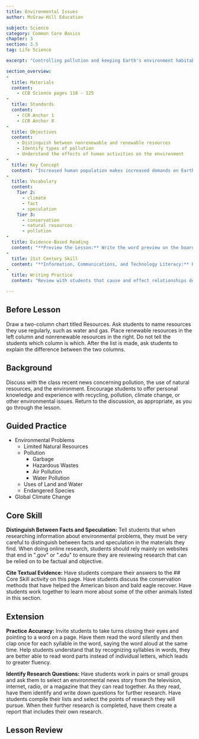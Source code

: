 ```yaml
---
title: Environmental Issues
author: McGraw-Hill Education

subject: Science
category: Common Core Basics
chapter: 3
section: 3.5
tag: Life Science

excerpt: "Controlling pollution and keeping Earth's environment habitable are important issues for everyone. In this lesson, you will learn how human activities affect the environment and investigate the difference between renewable and nonrenewable resources."

section_overview:
-
  title: Materials
  content:
    - CCB Science pages 118 - 125
-
  title: Standards
  content:
    - CCR Anchor 1
    - CCR Anchor 8
-
  title: Objectives
  content:
    - Distinguish between nonrenewable and renewable resources
    - Identify types of pollution
    - Understand the effects of human activities on the environment
-
  title: Key Concept
  content: "Increased human population makes increased demands on Earth's resources and adds to pollution in the environment."
-
  title: Vocabulary
  content:
    Tier 2:
      - climate
      - fact
      - speculation
    Tier 3:
      - conservation
      - natural resources
      - pollution
-
  title: Evidence-Based Reading
  content: "**Preview the Lesson:** Write the word preview on the board. Underline the base word view, and ask students to provide a synonym, or word with a similar meaning. Then circle the prefix pre-, and explain that when these letters appear before a base word, they mean before. Ask students to explain what people do when they preview a text, such as a lesson in this book. Then organize students into pairs. Give students time to work with their partners to preview the lesson. Tell them that they are going to read titles, subtitles, boldfaced words, and visuals to find clues as to what the text is about. Afterward, give students time to share the clues they found. Explain that previewing a text before reading is an effective comprehension strategy they can apply with any text."
-
  title: 21st Century Skill
  content: "**Information, Communications, and Technology Literacy:** Have a class discussion to learn about the results of students' research on satellite technology. Discuss with students that while satellites give us the technology to study what is happening to polar ice caps and glaciers, it does not give us the means to change what is happening. Have students do further internet research to determine ways that scientists propose we can slow or stop polar ice melting."
-
  title: Writing Practice
  content: "Review with students that cause and effect relationships do not begin and end with one event but continue on, with the effect becoming the cause of another effect, and so on. Have students treat the effect from their original paragraph as the cause of the next event and write another paragraph following the same rules as before."

---
```

## Before Lesson

Draw a two-column chart titled Resources. Ask students to name resources they use regularly, such as water and gas. Place renewable resources in the left column and nonrenewable resources in the right. Do not tell the students which column is which. After the list is made, ask students to explain the difference between the two columns.

## Background

Discuss with the class recent news concerning pollution, the use of natural resources, and the environment. Encourage students to offer personal knowledge and experience with recycling, pollution, climate change, or other environmental issues. Return to the discussion, as appropriate, as you go through the lesson.

## Guided Practice

- Environmental Problems
  - Limited Natural Resources
  - Pollution
    - Garbage
    - Hazardous Wastes
    - Air Pollution
    - Water Pollution
  - Uses of Land and Water
  - Endangered Species
- Global Climate Change

## Core Skill

**Distinguish Between Facts and Speculation:** Tell students that when researching information about environmental problems, they must be very careful to distinguish between facts and speculation in the materials they find. When doing online research, students should rely mainly on websites that end in ".gov" or ".edu" to ensure they are reviewing research that can be relied on to be factual and objective.

**Cite Textual Evidence:** Have students compare their answers to the ## Core Skill activity on this page. Have students discuss the conservation methods that have helped the American bison and bald eagle recover. Have students work together to learn more about some of the other animals listed in this section.

## Extension

**Practice Accuracy:** Invite students to take turns closing their eyes and pointing to a word on a page. Have them read the word silently and then clap once for each syllable in the word, saying the word aloud at the same time. Help students understand that by recognizing syllables in words, they are better able to read word parts instead of individual letters, which leads to greater fluency.

**Identify Research Questions:** Have students work in pairs or small groups and ask them to select an environmental news story from the television, internet, radio, or a magazine that they can read together. As they read, have them identify and write down questions for further research. Have students compile their lists and select the points of research they will pursue. When their further research is completed, have them create a report that includes their own research.

## Lesson Review
